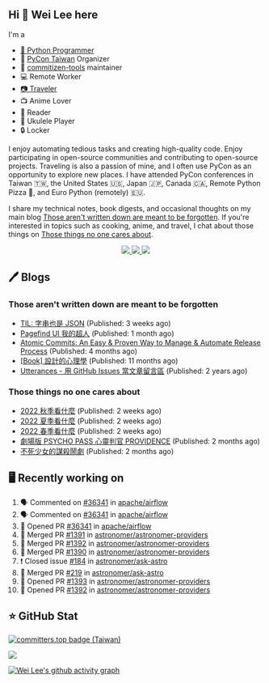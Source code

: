 ## Hi 👋 Wei Lee here

I'm a

* [🐍 Python Programmer](https://pycon-note.wei-lee.me/)
* 🐍 [PyCon Taiwan](https://tw.pycon.org/) Organizer
* 💬 [commitizen-tools](https://github.com/commitizen-tools) maintainer
* 💻 Remote Worker
* [📷 Traveler](https://travlog.wei-lee.me/)
* 📺 Anime Lover
* 📖 Reader
* 🎵 Ukulele Player
* 🔒 Locker

I enjoy automating tedious tasks and creating high-quality code. Enjoy participating in open-source communities and contributing to open-source projects. Traveling is also a passion of mine, and I often use PyCon as an opportunity to explore new places. I have attended PyCon conferences in Taiwan 🇹🇼, the United States 🇺🇸, Japan 🇯🇵, Canada 🇨🇦, Remote Python Pizza 🍕, and Euro Python (remotely) 🇪🇺.

I share my technical notes, book digests, and occasional thoughts on my main blog [Those aren't written down are meant to be forgotten](https://blog.wei-lee.me/). If you're interested in topics such as cooking, anime, and travel, I chat about those things on [Those things no one cares about](https://travlog.wei-lee.me/).

<p align="center">
  <a href="https://in.linkedin.com/in/clleew" target="blank">
    <img src="https://img.shields.io/badge/LinkedIn-0077B5?style=for-the-badge&logo=linkedin&logoColor=white" />
  </a>
  <a href="https://twitter.com/clleew" target="blank">
    <img src="https://img.shields.io/badge/Twitter-1DA1F2?style=for-the-badge&logo=twitter&logoColor=white" />
  </a>
  <a href="https://github.com/Lee-W/" target="blank">
    <img src="https://img.shields.io/badge/GitHub-100000?style=for-the-badge&logo=github&logoColor=white" />
  </a>
</p>

## 🖊️ Blogs

### Those aren't written down are meant to be forgotten

* [TIL: 字串也是 JSON](https://blog.wei-lee.me/posts/tech/2023/11/til-string-is-a-kind-of-json) (Published: 3 weeks ago)
* [Pagefind UI 我的超人](https://blog.wei-lee.me/posts/tech/2023/11/pagefind-ui) (Published: 1 month ago)
* [Atomic Commits: An Easy &amp; Proven Way to Manage &amp; Automate Release Process](https://blog.wei-lee.me/posts/tech/2023/08/atomic-commits-coscup-2023) (Published: 4 months ago)
* [[Book] 設計的心理學](https://blog.wei-lee.me/posts/book/2023/01/the-design-of-everyday-things) (Published: 11 months ago)
* [Utterances - 用 GitHub Issues 當文章留言區](https://blog.wei-lee.me/posts/tech/2022/02/use-github-issues-as-comment-system) (Published: 2 years ago)

### Those things no one cares about
 
 * [2022 秋季看什麼](https://travlog.wei-lee.me/posts/review/2023/12/what-i-watch-in-2022-fall) (Published: 2 weeks ago)
 * [2022 夏季看什麼](https://travlog.wei-lee.me/posts/review/2023/12/what-i-watch-in-2022-summer) (Published: 2 weeks ago)
 * [2022 春季看什麼](https://travlog.wei-lee.me/posts/review-todo/2023/12/what-i-watch-in-2022-sprint) (Published: 2 weeks ago)
 * [劇場版 PSYCHO PASS 心靈判官 PROVIDENCE](https://travlog.wei-lee.me/posts/review/2023/10/psycho-pass-providence) (Published: 2 months ago)
 * [不死少女的謀殺鬧劇](https://travlog.wei-lee.me/posts/review/2023/10/undead-girl-murder-farce) (Published: 2 months ago)

## 🖥️ Recently working on

1. 🗣 Commented on [#36341](https://github.com/apache/airflow/issues/36341) in [apache/airflow](https://github.com/apache/airflow)
2. 🗣 Commented on [#36341](https://github.com/apache/airflow/issues/36341) in [apache/airflow](https://github.com/apache/airflow)
3. 💪 Opened PR [#36341](https://github.com/apache/airflow/pull/36341) in [apache/airflow](https://github.com/apache/airflow)
4. 🎉 Merged PR [#1391](https://github.com/astronomer/astronomer-providers/pull/1391) in [astronomer/astronomer-providers](https://github.com/astronomer/astronomer-providers)
5. 🎉 Merged PR [#1392](https://github.com/astronomer/astronomer-providers/pull/1392) in [astronomer/astronomer-providers](https://github.com/astronomer/astronomer-providers)
6. 🎉 Merged PR [#1390](https://github.com/astronomer/astronomer-providers/pull/1390) in [astronomer/astronomer-providers](https://github.com/astronomer/astronomer-providers)
7. ❗️ Closed issue [#184](https://github.com/astronomer/ask-astro/issues/184) in [astronomer/ask-astro](https://github.com/astronomer/ask-astro)
8. 🎉 Merged PR [#219](https://github.com/astronomer/ask-astro/pull/219) in [astronomer/ask-astro](https://github.com/astronomer/ask-astro)
9. 💪 Opened PR [#1393](https://github.com/astronomer/astronomer-providers/pull/1393) in [astronomer/astronomer-providers](https://github.com/astronomer/astronomer-providers)
10. 💪 Opened PR [#1392](https://github.com/astronomer/astronomer-providers/pull/1392) in [astronomer/astronomer-providers](https://github.com/astronomer/astronomer-providers)


## ⭐ GitHub Stat

[![committers.top badge (Taiwan)](https://user-badge.committers.top/taiwan_public/Lee-W.svg)](https://user-badge.committers.top/taiwan_public/Lee-W)

[![](https://github-readme-stats.vercel.app/api?username=Lee-W&show_icons=true&hide_title=true&cache_seconds=86400)](https://github.com/anuraghazra/github-readme-stats)

[![Wei Lee's github activity graph](https://github-readme-activity-graph.vercel.app/graph?username=Lee-W&theme=dracula)](https://github.com/ashutosh00710/github-readme-activity-graph)
